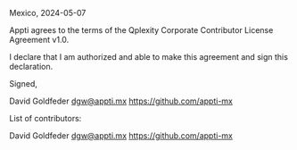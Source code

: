 Mexico, 2024-05-07

Appti agrees to the terms of the Qplexity Corporate Contributor License Agreement v1.0.

I declare that I am authorized and able to make this agreement and sign this declaration.

Signed,

David Goldfeder <dgw@appti.mx> https://github.com/appti-mx

List of contributors:

David Goldfeder <dgw@appti.mx> https://github.com/appti-mx
